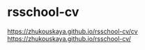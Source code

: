 # rsschool-cv

https://zhukouskaya.github.io/rsschool-cv/cv
https://zhukouskaya.github.io/rsschool-cv/